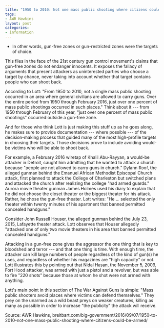 ```yaml
---
title: "1950 to 2010: Not one mass public shooting where citizens could be armed"
tags:
- AWR Hawkins
layout: post
categories:
- information
---
```


- In other words, gun-free zones or gun-restricted zones were the targets of choice.

This flies in the face of the 21st century gun control movement's claims that gun-free zones do not endanger innocents. It exposes the fallacy of arguments that present attackers as uninterested parties who choose a target by chance, never taking into account whether that target contains people who can shoot back.

According to Lott: "From 1950 to 2010, not a single mass public shooting occurred in an area where general civilians are allowed to carry guns. Over the entire period from 1950 through February 2016, just over one percent of mass public shootings occurred in such places." Think about it --- from 1950 through February of this year, "just over one percent of mass public shootings" occurred outside a gun-free zone.

And for those who think Lott is just making this stuff up as he goes along, he makes sure to provide documentation --- where possible --- of the decision-making process that guided many of the most high-profile targets in choosing their targets. Those decisions prove to include avoiding would-be victims who will be able to shoot back.

For example, a February 2016 wiretap of Khalil Abu-Rayyan, a would-be attacker in Detroit, caught him admitting that he wanted to attack a church because "people are not allowed to carry guns in church." Dylann Roof, the alleged gunman behind the Emanuel African Methodist Episcopal Church attack, first planned to attack the College of Charleston but switched plans and attacked the church after realizing the college "had armed guards." Aurora movie theater gunman James Holmes used his diary to explain that he did not choose the closet theater or the biggest theater for his attack. Rather, he chose the gun-free theater. Lott writes: "He ... selected the only theater within twenty minutes of his apartment that banned permitted concealed handguns."

Consider John Russell Houser, the alleged gunman behind the July 23, 2015, Lafayette theater attack. Lott observes that Houser allegedly "attacked one of only two movie theaters in his area that banned permitted concealed handguns."

Attacking in a gun-free zone gives the aggressor the one thing that is key to bloodshed and terror --- and that one thing is time. With enough time, the attacker can kill large numbers of people regardless of the kind of gun(s) he uses, and regardless of whether his magazines are "high capacity" or not. Lott illustrates this by pointing out that Nidal Hasan, the November 5, 2009, Fort Hood attacker, was armed with just a pistol and a revolver, but was able to fire "220 shots" because those at whom he shot were not armed with anything.

Lott's main point in this section of The War Against Guns is simple: "Mass public shooters avoid places where victims can defend themselves." They prey on the unarmed as a wild beast preys on weaker creatures, killing as many as possible in order to increase "the publicity" the attack will receive.

Source: AWR Hawkins, breitbart.com/big-government/2016/09/07/1950-to-2010-not-one-mass-public-shooting-where-citizens-could-be-armed/

